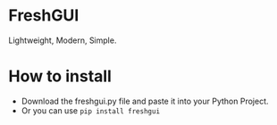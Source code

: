 # FreshGUI
Lightweight, Modern, Simple.

# How to install
- Download the freshgui.py file and paste it into your Python Project.
- Or you can use ```pip install freshgui```
